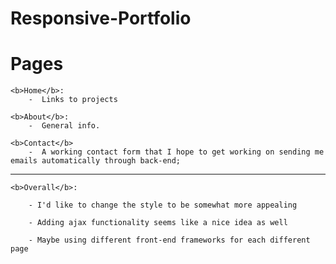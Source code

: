 # Responsive-Portfolio

<h1>Pages</h1>


    <b>Home</b>:
        -  Links to projects
    
    <b>About</b>: 
        -  General info.
    
    <b>Contact</b>
        -  A working contact form that I hope to get working on sending me emails automatically through back-end;

-----------------------------

    <b>Overall</b>:
    
        - I'd like to change the style to be somewhat more appealing

        - Adding ajax functionality seems like a nice idea as well

        - Maybe using different front-end frameworks for each different page
